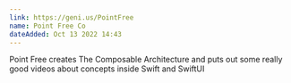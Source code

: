 ```yaml
---
link: https://geni.us/PointFree
name: Point Free Co
dateAdded: Oct 13 2022 14:43
---
```


Point Free creates The Composable Architecture and puts out some really good videos about concepts inside Swift and SwiftUI 